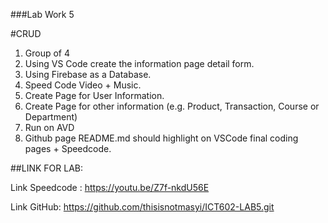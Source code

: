 ###Lab Work 5

#CRUD

1. Group of 4
2. Using VS Code create the information page detail form.
3. Using Firebase as a Database.
4. Speed Code Video + Music.
5. Create Page for User Information.
6. Create Page for other information (e.g. Product, Transaction, Course or Department)
7. Run on AVD
8. Github page README.md should highlight on VSCode final coding pages + Speedcode.


##LINK FOR LAB: 

Link Speedcode : https://youtu.be/Z7f-nkdU56E

Link GitHub: https://github.com/thisisnotmasyi/ICT602-LAB5.git
